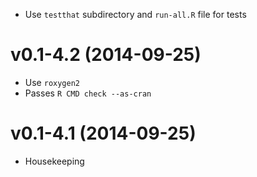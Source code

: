 * Use `testthat` subdirectory and `run-all.R` file for tests

v0.1-4.2 (2014-09-25)
===

* Use `roxygen2`
* Passes `R CMD check --as-cran`

v0.1-4.1 (2014-09-25)
===

* Housekeeping
